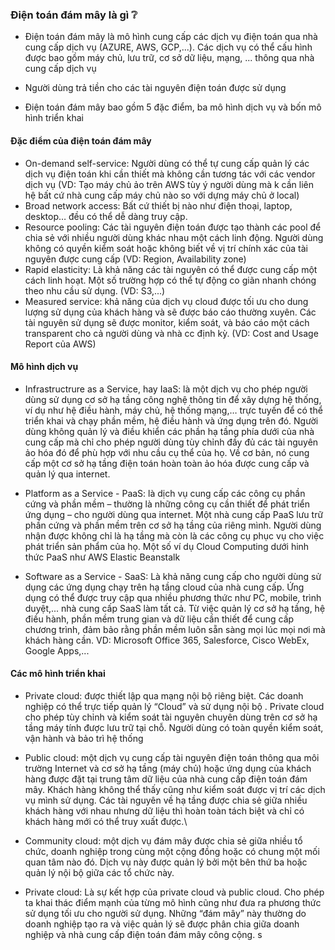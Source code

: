 ### Điện toán đám mây là gì :grey_question:

- Điện toán đám mây là mô hình cung cấp các dịch vụ điện toán qua nhà cung cấp dịch vụ (AZURE, AWS, GCP,...). Các dịch vụ có thể cấu hình được bao gồm máy chủ, lưu trữ, cơ sở dữ liệu, mạng, ... thông qua nhà cung cấp dịch vụ

- Người dùng trả tiền cho các tài nguyên điện toán được sử dụng

- Điện toán đám mây bao gồm 5 đặc điểm, ba mô hình dịch vụ và bốn mô hình triển khai

#### Đặc điểm của điện toán đám mây
- On-demand self-service: Người dùng có thể tự cung cấp quản lý các dịch vụ điện toán khi cần thiết mà không cần tương tác với các vendor dịch vụ (VD: Tạo máy chủ ảo trên AWS tùy ý người dùng mà k cần liên hệ bất cứ nhà cung cấp máy chủ nào so với dựng máy chủ ở local)
- Broad network access:  Bất cứ thiết bị nào như điện thoại, laptop, desktop… đều có thể dễ dàng truy cập.
- Resource pooling: Các tài nguyên điện toán được tạo thành các pool để chia sẻ với nhiều người dùng khác nhau một cách linh động. Người dùng không có quyền kiểm soát hoặc không biết về vị trí chính xác của tài nguyên được cung cấp (VD: Region, Availability zone)
- Rapid elasticity: Là khả năng các tài nguyên có thể được cung cấp một cách linh hoạt. Một số trường hợp có thể tự động co giãn nhanh chóng theo nhu cầu sử dụng. (VD: S3,...)
- Measured service: khả năng của dịch vụ cloud được tối ưu cho dung lượng sử dụng của khách hàng và sẽ được báo cáo thường xuyên. Các tài nguyên sử dụng sẽ được monitor, kiểm soát, và báo cáo một cách transparent cho cả người dùng và nhà cc định kỳ. (VD: Cost and Usage Report của AWS)

#### Mô hình dịch vụ
- Infrastructrure as a Service, hay IaaS: là một dịch vụ cho phép người dùng sử dụng cơ sở hạ tầng công nghệ thông tin để xây dựng hệ thống, ví dụ như hệ điều hành, máy chủ, hệ thống mạng,… trực tuyến để có thể triển khai và chạy phần mềm, hệ điều hành và ứng dụng trên đó. Người dùng không quản lý và điều khiển các phần hạ tầng phía dưới của nhà cung cấp mà chỉ cho phép người dùng tùy chỉnh đầy đủ các tài nguyên ảo hóa đó để phù hợp với nhu cầu cụ thể của họ. Về cơ bản, nó cung cấp một cơ sở hạ tầng điện toán hoàn toàn ảo hóa được cung cấp và quản lý qua internet.

- Platform as a Service - PaaS: là dịch vụ cung cấp các công cụ phần cứng và phần mềm – thường là những công cụ cần thiết để phát triển ứng dụng – cho người dùng qua internet. Một nhà cung cấp PaaS lưu trữ phần cứng và phần mềm trên cơ sở hạ tầng của riêng mình. Người dùng nhận được không chỉ là hạ tầng mà còn là các công cụ phục vụ cho việc phát triển sản phẩm của họ. Một số ví dụ Cloud Computing dưới hinh thức PaaS như AWS Elastic Beanstalk

- Software as a Service - SaaS:  Là khả năng cung cấp cho người dùng  sử dụng các ứng dụng chạy trên hạ tầng cloud của nhà cung cấp. Ứng dụng có thể được truy cập qua nhiều phương thức như PC, mobile, trình duyệt,... nhà cung cấp SaaS làm tất cả. Từ việc quản lý cơ sở hạ tầng, hệ điều hành, phần mềm trung gian và dữ liệu cần thiết để cung cấp chương trình, đảm bảo rằng phần mềm luôn sẵn sàng mọi lúc mọi nơi mà khách hàng cần. VD: Microsoft Office 365, Salesforce, Cisco WebEx, Google Apps,...

#### Các mô hình triển khai

- Private cloud: được thiết lập qua mạng nội bộ riêng biệt. Các doanh nghiệp có thể trực tiếp quản lý “Cloud” và sử dụng nội bộ . Private cloud cho phép tùy chỉnh và kiểm soát tài nguyên chuyên dùng trên cơ sở hạ tầng máy tính được lưu trữ tại chỗ. Người dùng có toàn quyền kiểm soát, vận hành và bảo trì hệ thống

- Public cloud:  một dịch vụ cung cấp tài nguyên điện toán thông qua môi trường Internet và cơ sở hạ tầng (máy chủ) hoặc ứng dụng của khách hàng được đặt tại trung tâm dữ liệu của nhà cung cấp điện toán đám mây. Khách hàng không thể thấy cũng như kiểm soát được vị trí các dịch vụ mình sử dụng. Các tài nguyên về hạ tầng được chia sẻ giữa nhiều khách hàng với nhau nhưng dữ liệu thì hoàn toàn tách biệt và chỉ có khách hàng mới có thể truy xuất được.\

- Community cloud: một dịch vụ đám mây được chia sẻ giữa nhiều tổ chức, doanh nghiệp trong cùng một cộng đồng hoặc có chung một mối quan tâm nào đó. Dịch vụ này được quản lý bởi một bên thứ ba hoặc quản lý nội bộ giữa các tổ chức này.

- Private cloud: Là sự kết hợp của private cloud và public cloud. Cho phép ta khai thác điểm mạnh của từng mô hình cũng như đưa ra phương thức sử dụng tối ưu cho người sử dụng. Những “đám mây” này thường do doanh nghiệp tạo ra và việc quản lý sẽ được phân chia giữa doanh nghiệp và nhà cung cấp điện toán đám mây công cộng. s